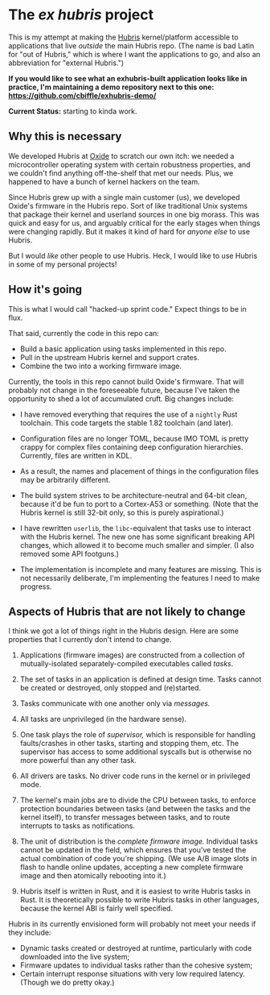 # The _ex hubris_ project

This is my attempt at making the [Hubris] kernel/platform accessible to
applications that live _outside_ the main Hubris repo. (The name is bad Latin
for "out of Hubris," which is where I want the applications to go, and also an
abbreviation for "external Hubris.")

**If you would like to see what an exhubris-built application looks like in
practice, I'm maintaining a demo repository next to this one:
https://github.com/cbiffle/exhubris-demo/**

**Current Status:** starting to kinda work.

## Why this is necessary

We developed Hubris at [Oxide] to scratch our own itch: we needed a
microcontroller operating system with certain robustness properties, and we
couldn't find anything off-the-shelf that met our needs. Plus, we happened to
have a bunch of kernel hackers on the team.

Since Hubris grew up with a single main customer (us), we developed Oxide's
firmware in the Hubris repo. Sort of like traditional Unix systems that package
their kernel and userland sources in one big morass. This was quick and easy for
us, and arguably critical for the early stages when things were changing
rapidly. But it makes it kind of hard for _anyone else_ to use Hubris.

But I would _like_ other people to use Hubris. Heck, I would like to use Hubris
in some of my personal projects!

## How it's going

This is what I would call "hacked-up sprint code." Expect things to be in flux.

That said, currently the code in this repo can:

- Build a basic application using tasks implemented in this repo.
- Pull in the upstream Hubris kernel and support crates.
- Combine the two into a working firmware image.

Currently, the tools in this repo cannot build Oxide's firmware. That will
probably not change in the foreseeable future, because I've taken the
opportunity to shed a lot of accumulated cruft. Big changes include:

- I have removed everything that requires the use of a `nightly` Rust toolchain.
  This code targets the stable 1.82 toolchain (and later).

- Configuration files are no longer TOML, because IMO TOML is pretty crappy for
  complex files containing deep configuration hierarchies. Currently, files are
  written in KDL.

- As a result, the names and placement of things in the configuration files may
  be arbitrarily different.

- The build system strives to be architecture-neutral and 64-bit clean, because
  it'd be fun to port to a Cortex-A53 or something. (Note that the Hubris kernel
  is still 32-bit only, so this is purely aspirational.)

- I have rewritten `userlib`, the `libc`-equivalent that tasks use to interact
  with the Hubris kernel. The new one has some significant breaking API changes,
  which allowed it to become much smaller and simpler. (I also removed some API
  footguns.)

- The implementation is incomplete and many features are missing. This is not
  necessarily deliberate, I'm implementing the features I need to make progress.

## Aspects of Hubris that are not likely to change

I think we got a lot of things right in the Hubris design. Here are some
properties that I currently don't intend to change.

1. Applications (firmware images) are constructed from a collection of
   mutually-isolated separately-compiled executables called _tasks_.

2. The set of tasks in an application is defined at design time. Tasks cannot be
   created or destroyed, only stopped and (re)started.

3. Tasks communicate with one another only via _messages._

4. All tasks are unprivileged (in the hardware sense).

5. One task plays the role of _supervisor,_ which is responsible for handling
   faults/crashes in other tasks, starting and stopping them, etc. The
   supervisor has access to some additional syscalls but is otherwise no more
   powerful than any other task.

6. All drivers are tasks. No driver code runs in the kernel or in privileged
   mode.

7. The kernel's main jobs are to divide the CPU between tasks, to enforce
   protection boundaries between tasks (and between the tasks and the kernel
   itself), to transfer messages between tasks, and to route interrupts to tasks
   as notifications.

8. The unit of distribution is the _complete firmware image._ Individual tasks
   cannot be updated in the field, which ensures that you've tested the actual
   combination of code you're shipping. (We use A/B image slots in flash to
   handle online updates, accepting a new complete firmware image and then
   atomically rebooting into it.)

9. Hubris itself is written in Rust, and it is easiest to write Hubris tasks in
   Rust. It is theoretically possible to write Hubris tasks in other languages,
   because the kernel ABI is fairly well specified.

Hubris in its currently envisioned form will probably not meet your needs if
they include:

- Dynamic tasks created or destroyed at runtime, particularly with code
  downloaded into the live system;
- Firmware updates to individual tasks rather than the cohesive system;
- Certain interrupt response situations with very low required latency. (Though
  we do pretty okay.)

[Hubris]: https://hubris.oxide.computer/
[Oxide]: https://oxide.computer/
